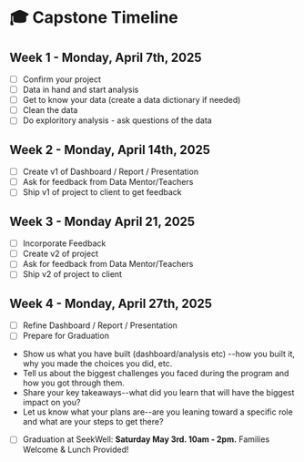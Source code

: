 # 🎓 Capstone Timeline 

## Week 1 - Monday, April 7th, 2025 

- [ ] Confirm your project 
- [ ] Data in hand and start analysis
- [ ] Get to know your data (create a data dictionary if needed)
- [ ] Clean the data
- [ ] Do exploritory analysis - ask questions of the data 

## Week 2 -  Monday, April 14th, 2025

- [ ] Create v1 of Dashboard / Report / Presentation 
- [ ] Ask for feedback from Data Mentor/Teachers 
- [ ] Ship v1 of project to client to get feedback 

## Week 3 - Monday April 21, 2025  

- [ ] Incorporate Feedback 
- [ ] Create v2 of project  
- [ ] Ask for feedback from Data Mentor/Teachers
- [ ] Ship v2 of project to client 

## Week 4 - Monday, April 27th, 2025

- [ ] Refine Dashboard / Report / Presentation 
- [ ] Prepare for Graduation 
* Show us what you have built (dashboard/analysis etc) --how you built it, why you made the choices you did, etc.
* Tell us about the biggest challenges you faced during the program and how you got through them.
* Share your key takeaways--what did you learn that will have the biggest impact on you?
* Let us know what your plans are--are you leaning toward a specific role and what are your steps to get there?
- [ ] Graduation at SeekWell: **Saturday May 3rd. 10am - 2pm.** Families Welcome & Lunch Provided!  
